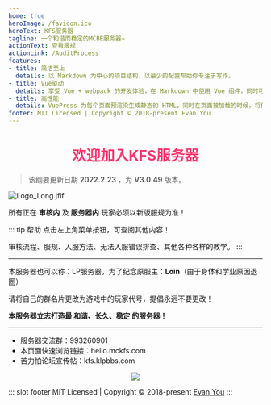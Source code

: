 ```yaml
---
home: true
heroImage: /favicon.ico
heroText: KFS服务器
tagline: 一个和谐而稳定的MCBE服务器~
actionText: 查看服规
actionLink: /AuditProcess
features:
- title: 简洁至上
  details: 以 Markdown 为中心的项目结构，以最少的配置帮助你专注于写作。
- title: Vue驱动
  details: 享受 Vue + webpack 的开发体验，在 Markdown 中使用 Vue 组件，同时可以使用 Vue 来开发自定义主题。
- title: 高性能
  details: VuePress 为每个页面预渲染生成静态的 HTML，同时在页面被加载的时候，将作为 SPA 运行。
footer: MIT Licensed | Copyright © 2018-present Evan You
---
```


# <div align="center"><font color=#FD366D>欢迎加入KFS服务器</font></div>
>该纲要更新日期 **2022.2.23** ，为 **V3.0.49** 版本。

![Logo_Long.jfif](/img/Logo_Long.jfif)

所有正在 **审核内** 及 **服务器内** 玩家必须以新版服规为准！

::: tip 帮助
点击左上角菜单按钮，可查阅其他内容！

审核流程、服规、入服方法、无法入服错误排查、其他各种各样的教学。
:::
- - -

本服务器也可以称：LP服务器，为了纪念原服主：**Loin**（由于身体和学业原因退圈）

请将自己的群名片更改为游戏中的玩家代号，提倡永远不要更改！

**本服务器立志打造最 和谐、长久、稳定 的服务器！**
- - -
* 服务器交流群：993260901
* 本页面快速浏览链接：hello.mckfs.com
* 苦力怕论坛宣传帖：kfs.klpbbs.com

<div align="center"><img src="/img/跨年服 (1).jpg"></div>

::: slot footer
MIT Licensed | Copyright © 2018-present [Evan You](https://github.com/yyx990803)
:::